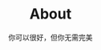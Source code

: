 ---
layout: about 
title: About
subtitle: 你可以很好，但你无需完美
headerImage: /about-bg.jpg # public 文件夹下的图片
---